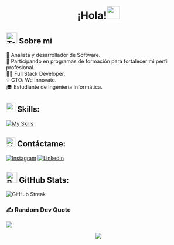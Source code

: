<h1 align="center">¡Hola!<img src="https://media.giphy.com/media/hvRJCLFzcasrR4ia7z/giphy.gif" width="35"></h1>

## <picture><img src="https://raw.githubusercontent.com/Tarikul-Islam-Anik/Animated-Fluent-Emojis/master/Emojis/People/Technologist.png" alt="Technologist" width="30" height="30" /></picture> **Sobre mi**
💼 Analista y desarrollador de Software.<br>🌱 Participando en programas de formación para fortalecer mi perfil profesional. <br>👨‍💻 Full Stack Developer. <br>  💡 CTO: We Innovate. <br> 🎓 Estudiante de Ingeniería Informática.<br>

##  <img src="https://media2.giphy.com/media/QssGEmpkyEOhBCb7e1/giphy.gif?cid=ecf05e47a0n3gi1bfqntqmob8g9aid1oyj2wr3ds3mg700bl&rid=giphy.gif" width ="25"> Skills:
[![My Skills](https://skillicons.dev/icons?i=py,flask,django,js,html,jquery,react,css,postgres,mysql,postman,vercel,aws)](https://skillicons.dev)

## <img src="https://raw.githubusercontent.com/Tarikul-Islam-Anik/Animated-Fluent-Emojis/master/Emojis/Hand%20gestures/Handshake.png" alt="Handshake" width="25" height="25"/>  Contáctame:
[![Instagram](https://skillicons.dev/icons?i=instagram)](https://instagram.com/gabriel_luugo) [![LinkedIn](https://skillicons.dev/icons?i=linkedin)](https://linkedin.com/in/carloslugoo) 

## <img src="https://raw.githubusercontent.com/Tarikul-Islam-Anik/Animated-Fluent-Emojis/master/Emojis/Travel%20and%20places/Rocket.png" alt="Rocket" width="30" height="30" /> GitHub Stats:

![GitHub Streak](https://github-readme-streak-stats.herokuapp.com/?user=carloslugoo&theme=gruvbox&hide_border=false)
### ✍️ Random Dev Quote
![](https://quotes-github-readme.vercel.app/api?type=horizontal&theme=gruvbox)

<p align="center">
     <img src="https://capsule-render.vercel.app/api?type=waving&color=gradient&height=100&section=footer"/>
</p>
